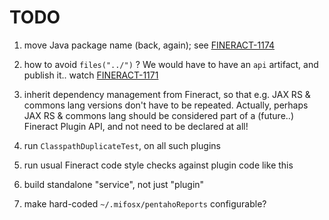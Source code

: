 # TODO

1. move Java package name (back, again); see [FINERACT-1174](https://issues.apache.org/jira/browse/FINERACT-1174)

1. how to avoid `files("../")` ?  We would have to have an `api` artifact, and publish it..
   watch [FINERACT-1171](https://issues.apache.org/jira/browse/FINERACT-1171)

1. inherit dependency management from Fineract, so that e.g.
   JAX RS & commons lang versions don't have to be repeated.
   Actually, perhaps JAX RS & commons lang should be considered
   part of a (future..) Fineract Plugin API, and not need to be declared at all!

1. run `ClasspathDuplicateTest`, on all such plugins

1. run usual Fineract code style checks against plugin code like this

1. build standalone "service", not just "plugin"

1. make hard-coded `~/.mifosx/pentahoReports` configurable?
